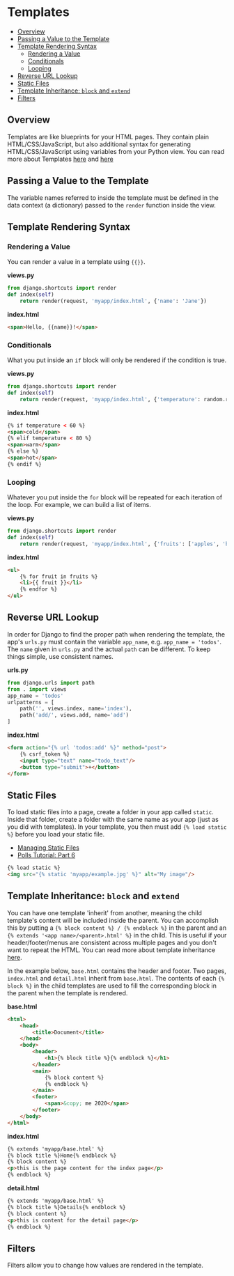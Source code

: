 # Templates

- [Overview](#overview)
- [Passing a Value to the Template](#passing-a-value-to-the-template)
- [Template Rendering Syntax](#template-rendering-syntax)
  - [Rendering a Value](#rendering-a-value)
  - [Conditionals](#conditionals)
  - [Looping](#looping)
- [Reverse URL Lookup](#reverse-url-lookup)
- [Static Files](#static-files)
- [Template Inheritance: `block` and `extend`](#template-inheritance-block-and-extend)
- [Filters](#filters)

## Overview

Templates are like blueprints for your HTML pages. They contain plain HTML/CSS/JavaScript, but also additional syntax for generating HTML/CSS/JavaScript using variables from your Python view. You can read more about Templates [here](https://docs.djangoproject.com/en/3.2/topics/templates/) and [here](https://docs.djangoproject.com/en/3.2/ref/templates/builtins/)


## Passing a Value to the Template

The variable names referred to inside the template must be defined in the data context (a dictionary) passed to the `render` function inside the view.




## Template Rendering Syntax

### Rendering a Value

You can render a value in a template using `{{}}`.


**views.py**
```python
from django.shortcuts import render
def index(self)
    return render(request, 'myapp/index.html', {'name': 'Jane'})
```
**index.html**
```html
<span>Hello, {{name}}!</span>
```

### Conditionals

What you put inside an `if` block will only be rendered if the condition is true.

**views.py**
```python
from django.shortcuts import render
def index(self)
    return render(request, 'myapp/index.html', {'temperature': random.randint(50, 100)})
```
**index.html**
```html
{% if temperature < 60 %}
<span>cold</span>
{% elif temperature < 80 %}
<span>warm</span>
{% else %}
<span>hot</span>
{% endif %}
```

### Looping

Whatever you put inside the `for` block will be repeated for each iteration of the loop. For example, we can build a list of items.

**views.py**
```python
from django.shortcuts import render
def index(self)
    return render(request, 'myapp/index.html', {'fruits': ['apples', 'bananas', 'pears']})
```
**index.html**
```html
<ul>
    {% for fruit in fruits %}
    <li>{{ fruit }}</li>
    {% endfor %}
</ul>
```


## Reverse URL Lookup

In order for Django to find the proper path when rendering the template, the app's `urls.py` must contain the variable `app_name`, e.g. `app_name = 'todos'`. The `name` given in `urls.py` and the actual `path` can be different. To keep things simple, use consistent names.


**urls.py**
```python
from django.urls import path
from . import views
app_name = 'todos'
urlpatterns = [
    path('', views.index, name='index'),
    path('add/', views.add, name='add')
]
```

**index.html**
```html
<form action="{% url 'todos:add' %}" method="post">
    {% csrf_token %}
    <input type="text" name="todo_text"/>
    <button type="submit">+</button>
</form>
```


## Static Files

To load static files into a page, create a folder in your app called `static`. Inside that folder, create a folder with the same name as your app (just as you did with templates). In your template, you then must add `{% load static %}` before you load your static file.

- [Managing Static Files](https://docs.djangoproject.com/en/3.2/howto/static-files/)
- [Polls Tutorial: Part 6](https://docs.djangoproject.com/en/3.2/intro/tutorial06/)

```html
{% load static %}
<img src="{% static 'myapp/example.jpg' %}" alt="My image"/>
```

## Template Inheritance: `block` and `extend`

You can have one template 'inherit' from another, meaning the child template's content will be included inside the parent. You can accomplish this by putting a `{% block content %} / {% endblock %}` in the parent and an `{% extends '<app name>/<parent>.html' %}` in the child. This is useful if your header/footer/menus are consistent across multiple pages and you don't want to repeat the HTML. You can read more about template inheritance [here](https://tutorial.djangogirls.org/en/template_extending/).

In the example below, `base.html` contains the header and footer. Two pages, `index.html` and `detail.html` inherit from `base.html`. The contents of each `{% block %}` in the child templates are used to fill the corresponding block in the parent when the template is rendered.


**base.html**
```html
<html>
    <head>
        <title>Document</title>
    </head>
    <body>
        <header>
            <h1>{% block title %}{% endblock %}</h1>
        </header>
        <main>
            {% block content %}
            {% endblock %}
        </main>
        <footer>
            <span>&copy; me 2020</span>
        </footer>
    </body>
</html>
```

**index.html**
```html
{% extends 'myapp/base.html' %}
{% block title %}Home{% endblock %}
{% block content %}
<p>this is the page content for the index page</p>
{% endblock %}
```

**detail.html**
````html
{% extends 'myapp/base.html' %}
{% block title %}Details{% endblock %}
{% block content %}
<p>this is content for the detail page</p>
{% endblock %}
````

## Filters

Filters allow you to change how values are rendered in the template.


